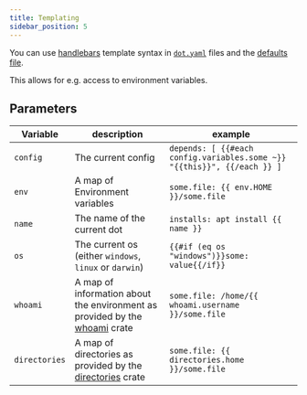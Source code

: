 ```yaml
---
title: Templating
sidebar_position: 5
---
```


You can use [handlebars](https://handlebarsjs.com/guide/) template syntax in [`dot.yaml`](dot.yaml.mdx) files and the [defaults file](defaults.md).

This allows for e.g. access to environment variables.

## Parameters

| Variable      | description                                                                                                                       | example                                                                 |
| ------------- | --------------------------------------------------------------------------------------------------------------------------------- | ----------------------------------------------------------------------- |
| `config`      | The current config                                                                                                                | `depends: [ {{#each config.variables.some ~}} "{{this}}", {{/each }} ]` |
| `env`         | A map of Environment variables                                                                                                    | `some.file: {{ env.HOME }}/some.file`                                   |
| `name`        | The name of the current dot                                                                                                       | `installs: apt install {{ name }}`                                      |
| `os`          | The current os (either `windows`, `linux` or `darwin`)                                                                            | `{{#if (eq os "windows")}}some: value{{/if}}`                           |
| `whoami`      | A map of information about the environment as provided by the [whoami](https://github.com/dirs-dev/directories-rs#features) crate | `some.file: /home/{{ whoami.username }}/some.file`                      |
| `directories` | A map of directories as provided by the [directories](https://github.com/ardaku/whoami#features) crate                            | `some.file: {{ directories.home }}/some.file`                           |
